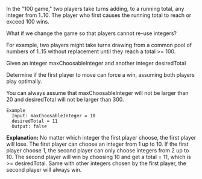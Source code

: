 In the "100 game," two players take turns adding, to a running total, any integer from 1..10. 
The player who first causes the running total to reach or exceed 100 wins.

What if we change the game so that players cannot re-use integers?

For example, two players might take turns drawing from a common pool of numbers of 1..15 without 
replacement until they reach a total >= 100.

Given an integer maxChoosableInteger and another integer desiredTotal

Determine if the first player to move can force a win, assuming both players play optimally.

You can always assume that maxChoosableInteger will not be larger than 20 and desiredTotal will not be larger than 300.

```
Example
  Input: maxChoosableInteger = 10
  desiredTotal = 11
  Output: false
```

**Explanation:**
  No matter which integer the first player choose, the first player will lose.
  The first player can choose an integer from 1 up to 10.
  If the first player choose 1, the second player can only choose integers from 2 up to 10.
  The second player will win by choosing 10 and get a total = 11, which is >= desiredTotal.
  Same with other integers chosen by the first player, the second player will always win.
